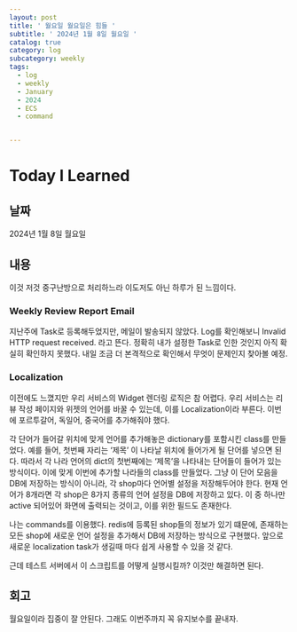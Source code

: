 ```yaml
---
layout: post
title: ' 월요일 월요일은 힘들 '
subtitle: ' 2024년 1월 8일 월요일 '
catalog: true
category: log
subcategory: weekly
tags:
  - log
  - weekly
  - January
  - 2024
  - ECS
  - command


---
```


# Today I Learned

## 날짜

2024년 1월 8일 월요일

## 내용

이것 저것 중구난방으로 처리하느라 이도저도 아닌 하루가 된 느낌이다.

### Weekly Review Report Email

지난주에 Task로 등록해두었지만, 메일이 발송되지 않았다. Log를 확인해보니 Invalid HTTP request received. 라고 뜬다. 정확히 내가 설정한 Task로 인한 것인지 아직 확실히 확인하지 못했다. 내일 조금 더 본격적으로 확인해서 무엇이 문제인지 찾아볼 예정.

### Localization

이전에도 느꼈지만 우리 서비스의 Widget 렌더링 로직은 참 어렵다. 우리 서비스는 리뷰 작성 페이지와 위젯의 언어를 바꿀 수 있는데, 이를 Localization이라 부른다. 이번에 포르투갈어, 독일어, 중국어를 추가해줘야 했다.

각 단어가 들어갈 위치에 맞게 언어를 추가해놓은 dictionary를 포함시킨 class를 만들었다. 예를 들어, 첫번째 자리는 ‘제목’ 이 나타날 위치에 들어가게 될 단어를 넣으면 된다. 따라서 각 나라 언어의 dict의 첫번째에는 ‘제목’을 나타내는 단어들이 들어가 있는 방식이다. 이에 맞게 이번에 추가할 나라들의 class를 만들었다. 그냥 이 단어 모음을 DB에 저장하는 방식이 아니라, 각 shop마다 언어별 설정을 저장해두어야 한다. 현재 언어가 8개라면 각 shop은 8가지 종류의 언어 설정을 DB에 저장하고 있다. 이 중 하나만 active 되어있어 화면에 출력되는 것이고, 이를 위한 필드도 존재한다.

나는 commands를 이용했다. redis에 등록된 shop들의 정보가 있기 떄문에, 존재하는 모든 shop에 새로운 언어 설정을 추가해서 DB에 저장하는 방식으로 구현했다. 앞으로 새로운 localization task가 생길때 마다 쉽게 사용할 수 있을 것 같다.

근데 테스트 서버에서 이 스크립트를 어떻게 실행시킬까? 이것만 해결하면 된다.

## 회고

월요일이라 집중이 잘 안된다. 그래도 이번주까지 꼭 유지보수를 끝내자.